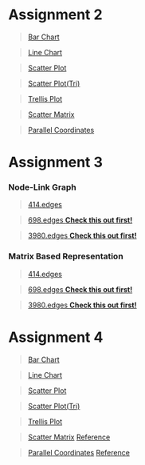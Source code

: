 <h1>Assignment 2</h1>

><a href="https://bl.ocks.org/slerkpatomsak/raw/688f9b690b0902e7a7ea6a48757427de/" target="_blank">Bar Chart</a>

><a href="https://bl.ocks.org/slerkpatomsak/raw/c813418624705ab082614c608b936d80/" target="_blank">Line Chart</a>

><a href="https://bl.ocks.org/slerkpatomsak/raw/86bfac49bc84b6827c53fd501b9457cd/" target="_blank">Scatter Plot</a>

><a href="https://bl.ocks.org/slerkpatomsak/raw/162b467ad25c153be1e1d4e233b53f66/" target="_blank">Scatter Plot(Tri)</a>

><a href="https://bl.ocks.org/slerkpatomsak/raw/4da73c98fbd87a6ba829dd9b5fb428c3/" target="_blank">Trellis Plot</a>

><a href="https://bl.ocks.org/slerkpatomsak/raw/afd811cfd32591bb81f458bb4c09b7b5/" target="_blank">Scatter Matrix</a>

><a href="https://bl.ocks.org/slerkpatomsak/raw/29b6e9aaefeeb32ce4835f780a683d72/" target="_blank">Parallel Coordinates</a>


<h1>Assignment 3</h1>

<h3>Node-Link Graph</h3>

><a href="https://bl.ocks.org/slerkpatomsak/raw/a8c5e1a4734f0d547c8f9516b6239256/" target="_blank">414.edges</a>

><a href="https://bl.ocks.org/slerkpatomsak/raw/4bf2edaf9f5cc580dcb34f99d1c83991/" target="_blank">698.edges **Check this out first!**</a>

><a href="https://bl.ocks.org/slerkpatomsak/raw/1722238b458179b065fbfc4db389a1a6/" target="_blank">3980.edges **Check this out first!**</a>

<h3>Matrix Based Representation</h3>

><a href="https://bl.ocks.org/slerkpatomsak/raw/f124b5e74e34a2be57292a0362a633c5/" target="_blank">414.edges</a>

><a href="https://bl.ocks.org/slerkpatomsak/raw/d82436ebb7113053d224d285c8c47c13/" target="_blank">698.edges **Check this out first!**</a>

><a href="https://bl.ocks.org/slerkpatomsak/raw/1120782b609c5c38f6ff4ba470d1b741/" target="_blank">3980.edges **Check this out first!**</a>



<h1>Assignment 4</h1>

><a href="https://bl.ocks.org/slerkpatomsak/raw/4f487671502bea1334463d425a2faa17/" target="_blank">Bar Chart</a>

><a href="https://bl.ocks.org/slerkpatomsak/raw/2e01456469747b0228cacc107ba73750/" target="_blank">Line Chart</a>

><a href="https://bl.ocks.org/slerkpatomsak/raw/7b412ce52a1b570a7534da555596e86a/" target="_blank">Scatter Plot</a>

><a href="https://bl.ocks.org/slerkpatomsak/435dc4353485e99df2da7d78a203afb9" target="_blank">Scatter Plot(Tri)</a>

><a href="https://bl.ocks.org/slerkpatomsak/raw/297397e7204eca6c7667e4fa5914b271/" target="_blank">Trellis Plot</a>

><a href="https://bl.ocks.org/slerkpatomsak/raw/20b268f948fd1ad4dba1aa4a6b729fde/" target="_blank">Scatter Matrix</a>
><a href="https://bl.ocks.org/mbostock/4063663" target="_blank">Reference</a>

><a href="https://bl.ocks.org/slerkpatomsak/raw/971d04facc1d680d507cfef6b28b9c5b/" target="_blank">Parallel Coordinates</a>
><a href="https://bl.ocks.org/jasondavies/1341281" target="_blank">Reference</a>








